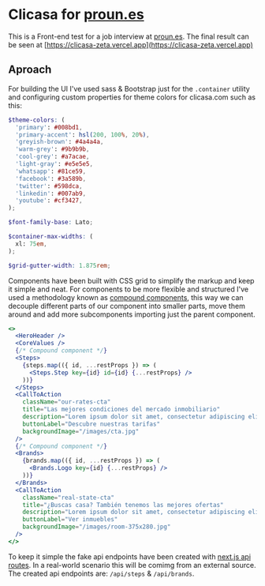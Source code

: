 # Clicasa for [proun.es](https://www.proun.es/)

This is a Front-end test for a job interview at  [proun.es](https://www.proun.es/). The final result can be seen at [https://clicasa-zeta.vercel.app](https://clicasa-zeta.vercel.app)

## Aproach

For building the UI I've used sass & Bootstrap just for the `.container` utility and configuring custom properties for theme colors for clicasa.com such as this:

```scss
$theme-colors: (
  'primary': #008bd1,
  'primary-accent': hsl(200, 100%, 20%),
  'greyish-brown': #4a4a4a,
  'warm-grey': #9b9b9b,
  'cool-grey': #a7acae,
  'light-gray': #e5e5e5,
  'whatsapp': #81ce59,
  'facebook': #3a589b,
  'twitter': #598dca,
  'linkedin': #007ab9,
  'youtube': #cf3427,
);

$font-family-base: Lato;

$container-max-widths: (
  xl: 75em,
);

$grid-gutter-width: 1.875rem;
```

Components have been built with CSS grid to simplify the markup
and keep it simple and neat. For components to be more flexible and structured I've used a methodology known as [compound components](https://www.jakewiesler.com/blog/compound-component-basics), this way we can decouple different parts of our component into smaller parts, move them around and add more subcomponents importing just the parent component.

```jsx
<>
  <HeroHeader />
  <CoreValues />
  {/* Compound component */}
  <Steps>
    {steps.map(({ id, ...restProps }) => (
      <Steps.Step key={id} id={id} {...restProps} />
    ))}
  </Steps>
  <CallToAction
    className="our-rates-cta"
    title="Las mejores condiciones del mercado inmobiliario"
    description="Lorem ipsum dolor sit amet, consectetur adipiscing elit, sed do eiusmod tempor incididunt ut labore et dolore magna aliqua."
    buttonLabel="Descubre nuestras tarifas"
    backgroundImage="/images/cta.jpg"
  />
  {/* Compound component */}
  <Brands>
    {brands.map(({ id, ...restProps }) => (
      <Brands.Logo key={id} {...restProps} />
    ))}
  </Brands>
  <CallToAction
    className="real-state-cta"
    title="¿Buscas casa? También tenemos las mejores ofertas"
    description="Lorem ipsum dolor sit amet, consectetur adipiscing elit, sed do eiusmod tempor incididunt ut labore et dolore magna aliqua."
    buttonLabel="Ver inmuebles"
    backgroundImage="/images/room-375x280.jpg"
  />
</>
```

To keep it simple the fake api endpoints have been created with [next.js api routes](https://nextjs.org/docs/api-routes/introduction). In a real-world scenario this will be comimg from an external source. The created api endpoints are: `/api/steps` & `/api/brands`.
